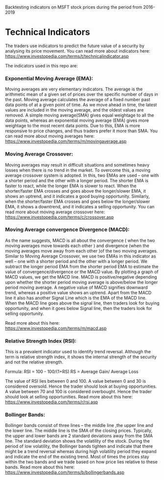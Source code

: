 Backtesting indicators on MSFT stock prices during the period from 2016-2019

# Technical Indicators
The traders use indicators to predict the future value of a security by analysing its price movement.
You can read more about indicators here: https://www.investopedia.com/terms/t/technicalindicator.asp


The indicators used in this repo are:

### Exponential Moving Average (EMA):
Moving averages are very elementary indicators. The average is the arithmetic mean of a given set of prices over the specific number of days in the past. Moving average calculates the average of a fixed number past data points of at a given point of time. As we move ahead in time, the latest values are included in the moving average, and the oldest values are removed.
A simple moving average(SMA) gives equal weightage to all the data points, whereas an exponential moving average (EMA) gives more weightage to the most recent data points. Due to this, EMA is more responsive to price changes, and thus traders prefer it more than SMA.
You can read more about moving averages here: https://www.investopedia.com/terms/m/movingaverage.asp

### Moving Average Crossover:
Moving averages may result in difficult situations and sometimes heavy losses when there is no trend in the market. To overcome this, a moving average crossover system is adopted.
In this, two EMAs are used – one with a shorter period and the other with a longer period. The shorter EMA is faster to react, while the longer EMA is slower to react. 
When the shorter/faster EMA crosses and goes above the longer/slower EMA, it shows an uptrend, and it indicates a good buying opportunity. Similarly, when the shorter/faster EMA crosses and goes below the longer/slower EMA, it shows a downtrend, and it indicates a selling opportunity.
You can read more about moving average crossover here:
https://www.investopedia.com/terms/c/crossover.asp

### Moving Average convergence Divergence (MACD):
As the name suggests, MACD is all about the convergence ( when the two moving averages move towards each other )  and divergence (when the moving averages move away from each other )of the two moving averages. Similar to Moving Average Crossover, we use two EMAs in this indicator as well – one with a shorter period and the other with a longer period. We subtract the longer period EMA from the shorter period EMA to estimate the value of convergence/divergence or the MACD value. By plotting a graph of MACD values, we get the MACD line. MACD is positive/negative depending upon whether the shorter period moving average is above/below the longer period moving average. A negative value of MACD signifies downward trend, whereas a positive value shows an uptrend. Apart from the MACD line it also has another Signal Line which is the EMA of the MACD line. When the MACD line goes above the signal line, then traders look for buying opportunity, and when it goes below Signal line, then the traders look for selling opportunity.

Read more about this here: 	https://www.investopedia.com/terms/m/macd.asp


### Relative Strength Index (RSI): 
This is a prevalent indicator used to identify trend reversal. Although the term is relative strength index, it shows the internal strength of the security and not the relative strength. 

Formula:
RSI = 100 - 100/(1+RS)
RS = Average Gain/ Average Loss

The value of RSI lies between 0 and 100. A value between 0 and 30 is considered oversold. Hence the trader should look at buying opportunities.
A value between 70 and 100 is considered overbought. Hence the trader should look at selling opportunities.
Read more about this here: https://www.investopedia.com/terms/r/rsi.asp


### Bollinger Bands:
Bollinger bands consist of three lines – the middle line ,the upper line and the lower line. The middle line is the SMA of the closing prices. Typically, the upper and lower bands are 2 standard deviations away from the SMA line. The standard deviation shows the volatility of the stock.  During the period of low volatility, the Bollinger bands tighten and indicate that there might be a trend reversal whereas during high volatility period they expand and indicate the end of the existing trend. Most of times the prices stay within the two bands and we trade based on how price lies relative to these bands.
Read more about this here:	https://www.investopedia.com/terms/b/bollingerbands.asp
